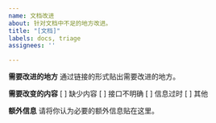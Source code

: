 ```yaml
---
name: 文档改进
about: 针对文档中不足的地方改进。
title: "[文档]"
labels: docs, triage
assignees: ''

---
```


**需要改进的地方**
通过链接的形式贴出需要改进的地方。

**需要改变的内容**
[ ] 缺少内容
[ ] 接口不明确
[ ] 信息过时
[ ] 其他

**额外信息**
请将你认为必要的额外信息贴在这里。
